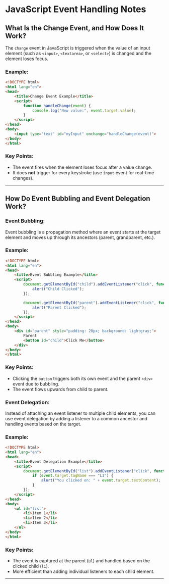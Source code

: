 # JavaScript Event Handling Notes

## What Is the Change Event, and How Does It Work?

The `change` event in JavaScript is triggered when the value of an input element (such as `<input>`, `<textarea>`, or `<select>`) is changed and the element loses focus.

### Example:

```html
<!DOCTYPE html>
<html lang="en">
<head>
    <title>Change Event Example</title>
    <script>
        function handleChange(event) {
            console.log("New value:", event.target.value);
        }
    </script>
</head>
<body>
    <input type="text" id="myInput" onchange="handleChange(event)">
</body>
</html>
```

### Key Points:
- The event fires when the element loses focus after a value change.
- It does **not** trigger for every keystroke (use `input` event for real-time changes).

---

## How Do Event Bubbling and Event Delegation Work?

### Event Bubbling:
Event bubbling is a propagation method where an event starts at the target element and moves up through its ancestors (parent, grandparent, etc.).

### Example:
```html
<!DOCTYPE html>
<html lang="en">
<head>
    <title>Event Bubbling Example</title>
    <script>
        document.getElementById("child").addEventListener("click", function() {
            alert("Child Clicked");
        });

        document.getElementById("parent").addEventListener("click", function() {
            alert("Parent Clicked");
        });
    </script>
</head>
<body>
    <div id="parent" style="padding: 20px; background: lightgray;">
        Parent
        <button id="child">Click Me</button>
    </div>
</body>
</html>
```
### Key Points:
- Clicking the `button` triggers both its own event and the parent `<div>` event due to bubbling.
- The event flows upwards from child to parent.

### Event Delegation:
Instead of attaching an event listener to multiple child elements, you can use event delegation by adding a listener to a common ancestor and handling events based on the target.

### Example:
```html
<!DOCTYPE html>
<html lang="en">
<head>
    <title>Event Delegation Example</title>
    <script>
        document.getElementById("list").addEventListener("click", function(event) {
            if (event.target.tagName === "LI") {
                alert("You clicked on: " + event.target.textContent);
            }
        });
    </script>
</head>
<body>
    <ul id="list">
        <li>Item 1</li>
        <li>Item 2</li>
        <li>Item 3</li>
    </ul>
</body>
</html>
```

### Key Points:
- The event is captured at the parent (`ul`) and handled based on the clicked child (`li`).
- More efficient than adding individual listeners to each child element.

---

